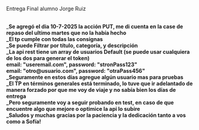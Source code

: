 <p>Entrega Final alumno Jorge Ruiz<p><br>
_<strong>Se agregó el dia 10-7-2025 la acción PUT, me di cuenta en la case de repaso del ultimo martes que no la había hecho<strong><br>
_El tp cumple con todas las consignas<br>
_Se puede Filtrar por título, categoría, y descripción<br>
_La api rest tiene un array de usuarios Default (se puede usar cualquiera de los dos para generar el token)<br>
   email: "useremail.com",    password: "stronPass123"<br>
   email: "otro@usuario.com", password: "otraPass456"<br>
_Seguramente en estos días agregue algún usuario mas para pruebas<br>
_El TP en términos generales está terminado, lo tuve que ir adelantado de manera forzado por que me voy de viaje y no sabía bien los días de entrega<br>
_Pero seguramente voy a seguir probando en test, en caso de que encuentre algo que mejore o optimice la api lo subire<br>
_Saludos y muchas gracias por la paciencia y la dedicación tanto a vos como a Sofía!<br>
